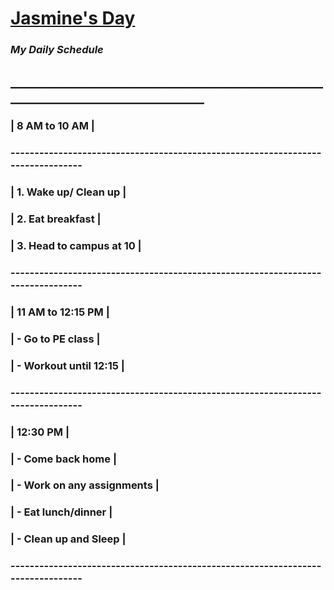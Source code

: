# **[Jasmine's Day](https://cit82.github.io/jasminec-pub/w2/)**
### ***My Daily Schedule***

## _________________________________________________________________________________

### | **8 AM to 10 AM** |

### --------------------------------------------------------------------------------

### | 1. Wake up/ Clean up |
### | 2. Eat breakfast |
### | 3. Head to campus at 10 |

### --------------------------------------------------------------------------------

### | **11 AM to 12:15 PM** |
### | - Go to PE class |
### | - Workout until 12:15 |

### --------------------------------------------------------------------------------

### | **12:30 PM** |
### | - Come back home |
### | - Work on any assignments |
### | - Eat lunch/dinner |
### | - Clean up and Sleep |

### --------------------------------------------------------------------------------